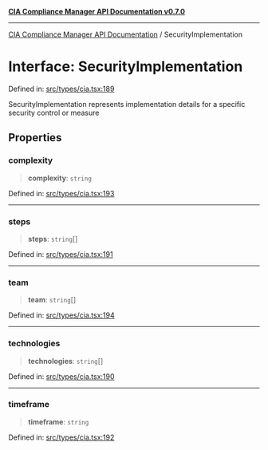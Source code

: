 [**CIA Compliance Manager API Documentation v0.7.0**](../README.md)

***

[CIA Compliance Manager API Documentation](../globals.md) / SecurityImplementation

# Interface: SecurityImplementation

Defined in: [src/types/cia.tsx:189](https://github.com/Hack23/cia-compliance-manager/blob/main/src/types/cia.tsx#L189)

SecurityImplementation represents implementation details for a specific
security control or measure

## Properties

### complexity

> **complexity**: `string`

Defined in: [src/types/cia.tsx:193](https://github.com/Hack23/cia-compliance-manager/blob/main/src/types/cia.tsx#L193)

***

### steps

> **steps**: `string`[]

Defined in: [src/types/cia.tsx:191](https://github.com/Hack23/cia-compliance-manager/blob/main/src/types/cia.tsx#L191)

***

### team

> **team**: `string`[]

Defined in: [src/types/cia.tsx:194](https://github.com/Hack23/cia-compliance-manager/blob/main/src/types/cia.tsx#L194)

***

### technologies

> **technologies**: `string`[]

Defined in: [src/types/cia.tsx:190](https://github.com/Hack23/cia-compliance-manager/blob/main/src/types/cia.tsx#L190)

***

### timeframe

> **timeframe**: `string`

Defined in: [src/types/cia.tsx:192](https://github.com/Hack23/cia-compliance-manager/blob/main/src/types/cia.tsx#L192)
